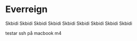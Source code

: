 # Everreign
Skbidi Skbidi Skbidi Skbidi Skbidi Skbidi Skbidi Skbidi Skbidi

testar ssh på macbook m4